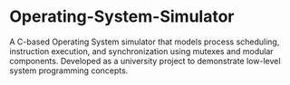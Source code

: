 # Operating-System-Simulator
A C-based Operating System simulator that models process scheduling, instruction execution, and synchronization using mutexes and modular components. Developed as a university project to demonstrate low-level system programming concepts.
